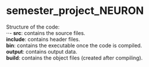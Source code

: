 # semester_project_NEURON
Structure of the code:  
⋅⋅- **src**: contains the source files.  
 **include**: contains header files.  
 **bin**: contains the executable once the code is compiled.  
 **output**: contains output data.  
 **build**: contains the object files (created after compiling).  
